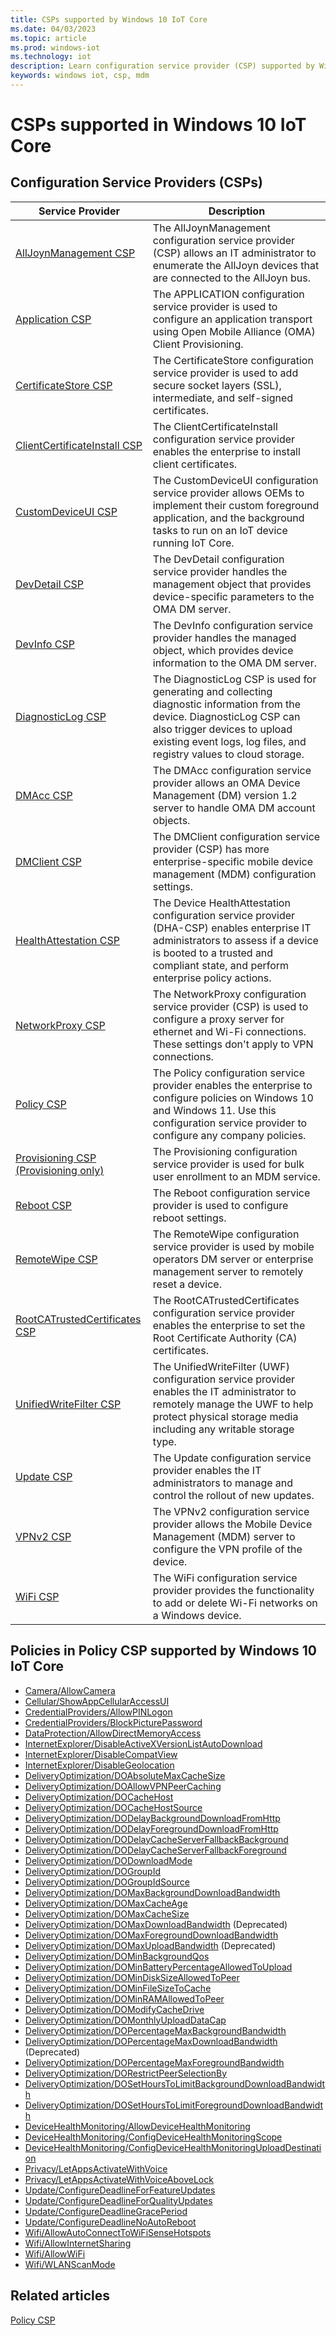 ```yaml
---
title: CSPs supported by Windows 10 IoT Core
ms.date: 04/03/2023
ms.topic: article
ms.prod: windows-iot
ms.technology: iot
description: Learn configuration service provider (CSP) supported by Windows 10 IoT Core.
keywords: windows iot, csp, mdm
---
```


# CSPs supported in Windows 10 IoT Core

## Configuration Service Providers (CSPs)

| Service Provider | Description |
|------------------|-------------|
| [AllJoynManagement CSP](/windows/client-management/mdm/alljoynmanagement-csp)                 | The AllJoynManagement configuration service provider (CSP) allows an IT administrator to enumerate the AllJoyn devices that are connected to the AllJoyn bus. |
| [Application CSP](/windows/client-management/mdm/application-csp.md)                          | The APPLICATION configuration service provider is used to configure an application transport using Open Mobile Alliance (OMA) Client Provisioning.|
| [CertificateStore CSP](/windows/client-management/mdm/certificatestore-csp.md)                | The CertificateStore configuration service provider is used to add secure socket layers (SSL), intermediate, and self-signed certificates. |
| [ClientCertificateInstall CSP](/windows/client-management/mdm/clientcertificateinstall-csp.md)| The ClientCertificateInstall configuration service provider enables the enterprise to install client certificates. |
| [CustomDeviceUI CSP](/windows/client-management/mdm/customdeviceui-csp.md)                    | The CustomDeviceUI configuration service provider allows OEMs to implement their custom foreground application, and the background tasks to run on an IoT device running IoT Core. |
| [DevDetail CSP](/windows/client-management/mdm/devdetail-csp.md)                              | The DevDetail configuration service provider handles the management object that provides device-specific parameters to the OMA DM server. |
| [DevInfo CSP](/windows/client-management/mdm/devinfo-csp.md)                                  | The DevInfo configuration service provider handles the managed object, which provides device information to the OMA DM server.|
| [DiagnosticLog CSP](/windows/client-management/mdm/diagnosticlog-csp.md)                      | The DiagnosticLog CSP is used for generating and collecting diagnostic information from the device. DiagnosticLog CSP can also trigger devices to upload existing event logs, log files, and registry values to cloud storage.|
| [DMAcc CSP](/windows/client-management/mdm/dmacc-csp.md)                                      | The DMAcc configuration service provider allows an OMA Device Management (DM) version 1.2 server to handle OMA DM account objects. |
| [DMClient CSP](/windows/client-management/mdm/dmclient-csp.md)                                | The DMClient configuration service provider (CSP) has more enterprise-specific mobile device management (MDM) configuration settings. |
| [HealthAttestation CSP](/windows/client-management/mdm/healthattestation-csp.md)              | The Device HealthAttestation configuration service provider (DHA-CSP) enables enterprise IT administrators to assess if a device is booted to a trusted and compliant state, and perform enterprise policy actions. |
| [NetworkProxy CSP](/windows/client-management/mdm/networkproxy-csp.md)                        | The NetworkProxy configuration service provider (CSP) is used to configure a proxy server for ethernet and Wi-Fi connections. These settings don't apply to VPN connections. |
| [Policy CSP](/windows/client-management/mdm/policy-configuration-service-provider.md)         | The Policy configuration service provider enables the enterprise to configure policies on Windows 10 and Windows 11. Use this configuration service provider to configure any company policies.|
| [Provisioning CSP (Provisioning only)](/windows/client-management/mdm/provisioning-csp.md)    | The Provisioning configuration service provider is used for bulk user enrollment to an MDM service.|
| [Reboot CSP](/windows/client-management/mdm/reboot-csp.md)                                    | The Reboot configuration service provider is used to configure reboot settings. |
| [RemoteWipe CSP](/windows/client-management/mdm/remotewipe-csp.md)                            | The RemoteWipe configuration service provider is used by mobile operators DM server or enterprise management server to remotely reset a device. |
| [RootCATrustedCertificates CSP](/windows/client-management/mdm/rootcacertificates-csp.md)     | The RootCATrustedCertificates configuration service provider enables the enterprise to set the Root Certificate Authority (CA) certificates. |
| [UnifiedWriteFilter CSP](/windows/client-management/mdm/unifiedwritefilter-csp.md)            | The UnifiedWriteFilter (UWF) configuration service provider enables the IT administrator to remotely manage the UWF to help protect physical storage media including any writable storage type.|
| [Update CSP](/windows/client-management/mdm/update-csp.md)                                    | The Update configuration service provider enables the IT administrators to manage and control the rollout of new updates.|
| [VPNv2 CSP](/windows/client-management/mdm/vpnv2-csp.md)                                      | The VPNv2 configuration service provider allows the Mobile Device Management (MDM) server to configure the VPN profile of the device. |
| [WiFi CSP](/windows/client-management/mdm/wifi-csp.md)                                        | The WiFi configuration service provider provides the functionality to add or delete Wi-Fi networks on a Windows device. |

## Policies in Policy CSP supported by Windows 10 IoT Core

- [Camera/AllowCamera](/windows/client-management/mdm/policy-csp-camera.md#allowcamera)
- [Cellular/ShowAppCellularAccessUI](/windows/client-management/mdm/policy-csp-cellular.md#showappcellularaccessui)
- [CredentialProviders/AllowPINLogon](/windows/client-management/mdm/policy-csp-credentialproviders.md#allowpinlogon)
- [CredentialProviders/BlockPicturePassword](/windows/client-management/mdm/policy-csp-credentialproviders.md#blockpicturepassword)
- [DataProtection/AllowDirectMemoryAccess](/windows/client-management/mdm/policy-csp-dataprotection.md#allowdirectmemoryaccess)
- [InternetExplorer/DisableActiveXVersionListAutoDownload](/windows/client-management/mdm/policy-csp-internetexplorer.md#disableactivexversionlistautodownload)
- [InternetExplorer/DisableCompatView](/windows/client-management/mdm/policy-csp-internetexplorer.md#disablecompatview)
- [InternetExplorer/DisableGeolocation](/windows/client-management/mdm/policy-csp-internetexplorer.md#disablegeolocation)
- [DeliveryOptimization/DOAbsoluteMaxCacheSize](/windows/client-management/mdm/policy-csp-deliveryoptimization.md#doabsolutemaxcachesize)
- [DeliveryOptimization/DOAllowVPNPeerCaching](/windows/client-management/mdm/policy-csp-deliveryoptimization.md#doallowvpnpeercaching)
- [DeliveryOptimization/DOCacheHost](/windows/client-management/mdm/policy-csp-deliveryoptimization.md#docachehost)
- [DeliveryOptimization/DOCacheHostSource](/windows/client-management/mdm/policy-csp-deliveryoptimization.md#docachehostsource)
- [DeliveryOptimization/DODelayBackgroundDownloadFromHttp](/windows/client-management/mdm/policy-csp-deliveryoptimization.md#dodelaybackgrounddownloadfromhttp)
- [DeliveryOptimization/DODelayForegroundDownloadFromHttp](/windows/client-management/mdm/policy-csp-deliveryoptimization.md#dodelayforegrounddownloadfromhttp)
- [DeliveryOptimization/DODelayCacheServerFallbackBackground](/windows/client-management/mdm/policy-csp-deliveryoptimization.md#dodelaycacheserverfallbackbackground)
- [DeliveryOptimization/DODelayCacheServerFallbackForeground](/windows/client-management/mdm/policy-csp-deliveryoptimization.md#dodelaycacheserverfallbackforeground)
- [DeliveryOptimization/DODownloadMode](/windows/client-management/mdm/policy-csp-deliveryoptimization.md#dodownloadmode)
- [DeliveryOptimization/DOGroupId](/windows/client-management/mdm/policy-csp-deliveryoptimization.md#dogroupid)
- [DeliveryOptimization/DOGroupIdSource](/windows/client-management/mdm/policy-csp-deliveryoptimization.md#dogroupidsource)
- [DeliveryOptimization/DOMaxBackgroundDownloadBandwidth](/windows/client-management/mdm/policy-csp-deliveryoptimization.md#domaxbackgrounddownloadbandwidth)
- [DeliveryOptimization/DOMaxCacheAge](/windows/client-management/mdm/policy-csp-deliveryoptimization.md#domaxcacheage)
- [DeliveryOptimization/DOMaxCacheSize](/windows/client-management/mdm/policy-csp-deliveryoptimization.md#domaxcachesize)
- [DeliveryOptimization/DOMaxDownloadBandwidth](/windows/client-management/mdm/policy-csp-deliveryoptimization.md) (Deprecated)
- [DeliveryOptimization/DOMaxForegroundDownloadBandwidth](/windows/client-management/mdm/policy-csp-deliveryoptimization.md#domaxforegrounddownloadbandwidth)
- [DeliveryOptimization/DOMaxUploadBandwidth](/windows/client-management/mdm/policy-csp-deliveryoptimization.md) (Deprecated)
- [DeliveryOptimization/DOMinBackgroundQos](/windows/client-management/mdm/policy-csp-deliveryoptimization.md#dominbackgroundqos)
- [DeliveryOptimization/DOMinBatteryPercentageAllowedToUpload](/windows/client-management/mdm/policy-csp-deliveryoptimization.md#dominbatterypercentageallowedtoupload)
- [DeliveryOptimization/DOMinDiskSizeAllowedToPeer](/windows/client-management/mdm/policy-csp-deliveryoptimization.md#domindisksizeallowedtopeer)
- [DeliveryOptimization/DOMinFileSizeToCache](/windows/client-management/mdm/policy-csp-deliveryoptimization.md#dominfilesizetocache)
- [DeliveryOptimization/DOMinRAMAllowedToPeer](/windows/client-management/mdm/policy-csp-deliveryoptimization.md#dominramallowedtopeer)
- [DeliveryOptimization/DOModifyCacheDrive](/windows/client-management/mdm/policy-csp-deliveryoptimization.md#domodifycachedrive)
- [DeliveryOptimization/DOMonthlyUploadDataCap](/windows/client-management/mdm/policy-csp-deliveryoptimization.md#domonthlyuploaddatacap)
- [DeliveryOptimization/DOPercentageMaxBackgroundBandwidth](/windows/client-management/mdm/policy-csp-deliveryoptimization.md#dopercentagemaxbackgroundbandwidth)
- [DeliveryOptimization/DOPercentageMaxDownloadBandwidth](/windows/client-management/mdm/policy-csp-deliveryoptimization.md) (Deprecated)
- [DeliveryOptimization/DOPercentageMaxForegroundBandwidth](/windows/client-management/mdm/policy-csp-deliveryoptimization.md#dopercentagemaxforegroundbandwidth)
- [DeliveryOptimization/DORestrictPeerSelectionBy](/windows/client-management/mdm/policy-csp-deliveryoptimization.md#dorestrictpeerselectionby)
- [DeliveryOptimization/DOSetHoursToLimitBackgroundDownloadBandwidth](/windows/client-management/mdm/policy-csp-deliveryoptimization.md#dosethourstolimitbackgrounddownloadbandwidth)
- [DeliveryOptimization/DOSetHoursToLimitForegroundDownloadBandwidth](/windows/client-management/mdm/policy-csp-deliveryoptimization.md#dosethourstolimitforegrounddownloadbandwidth)
- [DeviceHealthMonitoring/AllowDeviceHealthMonitoring](/windows/client-management/mdm/policy-csp-devicehealthmonitoring.md#allowdevicehealthmonitoring)
- [DeviceHealthMonitoring/ConfigDeviceHealthMonitoringScope](/windows/client-management/mdm/policy-csp-devicehealthmonitoring.md#configdevicehealthmonitoringscope)
- [DeviceHealthMonitoring/ConfigDeviceHealthMonitoringUploadDestination](/windows/client-management/mdm/policy-csp-devicehealthmonitoring.md#configdevicehealthmonitoringuploaddestination)
- [Privacy/LetAppsActivateWithVoice](/windows/client-management/mdm/policy-csp-privacy.md#letappsactivatewithvoice)
- [Privacy/LetAppsActivateWithVoiceAboveLock](/windows/client-management/mdm/policy-csp-privacy.md#letappsactivatewithvoiceabovelock)
- [Update/ConfigureDeadlineForFeatureUpdates](/windows/client-management/mdm/policy-csp-update.md#configuredeadlineforfeatureupdates)
- [Update/ConfigureDeadlineForQualityUpdates](/windows/client-management/mdm/policy-csp-update.md#configuredeadlineforqualityupdates)
- [Update/ConfigureDeadlineGracePeriod](/windows/client-management/mdm/policy-csp-update.md#configuredeadlinegraceperiod)
- [Update/ConfigureDeadlineNoAutoReboot](/windows/client-management/mdm/policy-csp-update.md#configuredeadlinenoautoreboot)
- [Wifi/AllowAutoConnectToWiFiSenseHotspots](/windows/client-management/mdm/policy-csp-wifi.md#allowautoconnecttowifisensehotspots)
- [Wifi/AllowInternetSharing](/windows/client-management/mdm/policy-csp-wifi.md#allowinternetsharing)
- [Wifi/AllowWiFi](/windows/client-management/mdm/policy-csp-wifi.md#allowwifi)
- [Wifi/WLANScanMode](/windows/client-management/mdm/policy-csp-wifi.md#wlanscanmode)

## Related articles

[Policy CSP](/windows/client-management/mdm/policy-configuration-service-provider.md)
